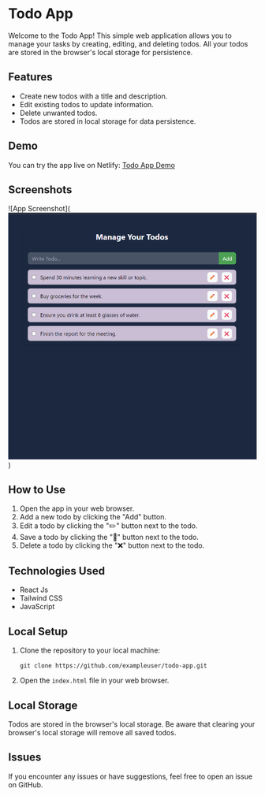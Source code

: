 # Todo App

Welcome to the Todo App! This simple web application allows you to manage your tasks by creating, editing, and deleting todos. All your todos are stored in the browser's local storage for persistence.

## Features

- Create new todos with a title and description.
- Edit existing todos to update information.
- Delete unwanted todos.
- Todos are stored in local storage for data persistence.

## Demo

You can try the app live on Netlify: [Todo App Demo](https://better-todos-app.netlify.app/)

## Screenshots

![App Screenshot](![Alt text](image.png))

## How to Use

1. Open the app in your web browser.
2. Add a new todo by clicking the "Add" button.
3. Edit a todo by clicking the "✏️" button next to the todo.
4. Save a todo by clicking the "📁" button next to the todo.
5. Delete a todo by clicking the "❌" button next to the todo.

## Technologies Used

- React Js
- Tailwind CSS
- JavaScript

## Local Setup

1. Clone the repository to your local machine:

    ```paste this command 
    git clone https://github.com/exampleuser/todo-app.git
    ```

2. Open the `index.html` file in your web browser.

## Local Storage

Todos are stored in the browser's local storage. Be aware that clearing your browser's local storage will remove all saved todos.

## Issues

If you encounter any issues or have suggestions, feel free to open an issue on GitHub.
